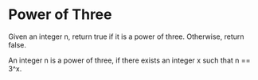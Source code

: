 # Power of Three

Given an integer n, return true if it is a power of three. Otherwise, return false.

An integer n is a power of three, if there exists an integer x such that n == 3^x.

 
